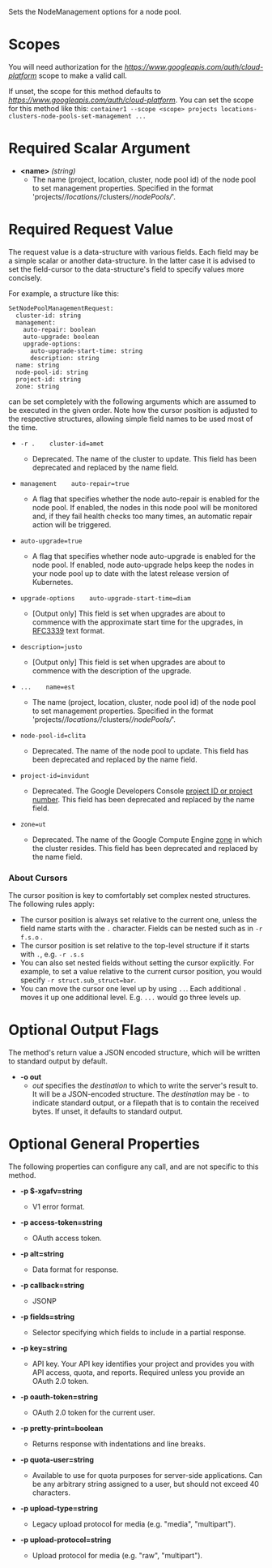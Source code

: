 Sets the NodeManagement options for a node pool.
# Scopes

You will need authorization for the *https://www.googleapis.com/auth/cloud-platform* scope to make a valid call.

If unset, the scope for this method defaults to *https://www.googleapis.com/auth/cloud-platform*.
You can set the scope for this method like this: `container1 --scope <scope> projects locations-clusters-node-pools-set-management ...`
# Required Scalar Argument
* **&lt;name&gt;** *(string)*
    - The name (project, location, cluster, node pool id) of the node pool to set
        management properties. Specified in the format
        &#39;projects/*/locations/*/clusters/*/nodePools/*&#39;.
# Required Request Value

The request value is a data-structure with various fields. Each field may be a simple scalar or another data-structure.
In the latter case it is advised to set the field-cursor to the data-structure's field to specify values more concisely.

For example, a structure like this:
```
SetNodePoolManagementRequest:
  cluster-id: string
  management:
    auto-repair: boolean
    auto-upgrade: boolean
    upgrade-options:
      auto-upgrade-start-time: string
      description: string
  name: string
  node-pool-id: string
  project-id: string
  zone: string

```

can be set completely with the following arguments which are assumed to be executed in the given order. Note how the cursor position is adjusted to the respective structures, allowing simple field names to be used most of the time.

* `-r .    cluster-id=amet`
    - Deprecated. The name of the cluster to update.
        This field has been deprecated and replaced by the name field.
* `management    auto-repair=true`
    - A flag that specifies whether the node auto-repair is enabled for the node
        pool. If enabled, the nodes in this node pool will be monitored and, if
        they fail health checks too many times, an automatic repair action will be
        triggered.
* `auto-upgrade=true`
    - A flag that specifies whether node auto-upgrade is enabled for the node
        pool. If enabled, node auto-upgrade helps keep the nodes in your node pool
        up to date with the latest release version of Kubernetes.
* `upgrade-options    auto-upgrade-start-time=diam`
    - [Output only] This field is set when upgrades are about to commence
        with the approximate start time for the upgrades, in
        [RFC3339](https://www.ietf.org/rfc/rfc3339.txt) text format.
* `description=justo`
    - [Output only] This field is set when upgrades are about to commence
        with the description of the upgrade.


* `...    name=est`
    - The name (project, location, cluster, node pool id) of the node pool to set
        management properties. Specified in the format
        &#39;projects/*/locations/*/clusters/*/nodePools/*&#39;.
* `node-pool-id=clita`
    - Deprecated. The name of the node pool to update.
        This field has been deprecated and replaced by the name field.
* `project-id=invidunt`
    - Deprecated. The Google Developers Console [project ID or project
        number](https://support.google.com/cloud/answer/6158840).
        This field has been deprecated and replaced by the name field.
* `zone=ut`
    - Deprecated. The name of the Google Compute Engine
        [zone](/compute/docs/zones#available) in which the cluster
        resides.
        This field has been deprecated and replaced by the name field.


### About Cursors

The cursor position is key to comfortably set complex nested structures. The following rules apply:

* The cursor position is always set relative to the current one, unless the field name starts with the `.` character. Fields can be nested such as in `-r f.s.o` .
* The cursor position is set relative to the top-level structure if it starts with `.`, e.g. `-r .s.s`
* You can also set nested fields without setting the cursor explicitly. For example, to set a value relative to the current cursor position, you would specify `-r struct.sub_struct=bar`.
* You can move the cursor one level up by using `..`. Each additional `.` moves it up one additional level. E.g. `...` would go three levels up.


# Optional Output Flags

The method's return value a JSON encoded structure, which will be written to standard output by default.

* **-o out**
    - *out* specifies the *destination* to which to write the server's result to.
      It will be a JSON-encoded structure.
      The *destination* may be `-` to indicate standard output, or a filepath that is to contain the received bytes.
      If unset, it defaults to standard output.
# Optional General Properties

The following properties can configure any call, and are not specific to this method.

* **-p $-xgafv=string**
    - V1 error format.

* **-p access-token=string**
    - OAuth access token.

* **-p alt=string**
    - Data format for response.

* **-p callback=string**
    - JSONP

* **-p fields=string**
    - Selector specifying which fields to include in a partial response.

* **-p key=string**
    - API key. Your API key identifies your project and provides you with API access, quota, and reports. Required unless you provide an OAuth 2.0 token.

* **-p oauth-token=string**
    - OAuth 2.0 token for the current user.

* **-p pretty-print=boolean**
    - Returns response with indentations and line breaks.

* **-p quota-user=string**
    - Available to use for quota purposes for server-side applications. Can be any arbitrary string assigned to a user, but should not exceed 40 characters.

* **-p upload-type=string**
    - Legacy upload protocol for media (e.g. &#34;media&#34;, &#34;multipart&#34;).

* **-p upload-protocol=string**
    - Upload protocol for media (e.g. &#34;raw&#34;, &#34;multipart&#34;).
